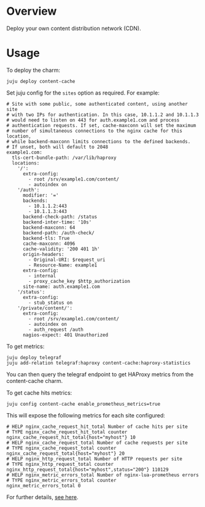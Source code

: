# Overview

Deploy your own content distribution network (CDN).

# Usage

To deploy the charm:

    juju deploy content-cache

Set juju config for the `sites` option as required. For example:

    # Site with some public, some authenticated content, using another site
    # with two IPs for authentication. In this case, 10.1.1.2 and 10.1.1.3
    # would need to listen on 443 for auth.example1.com and process
    # authentication requests. If set, cache-maxconn will set the maximum
    # number of simultaneous connections to the nginx cache for this location,
    # while backend-maxconn limits connections to the defined backends.
    # If unset, both will default to 2048
    example1.com:
      tls-cert-bundle-path: /var/lib/haproxy
      locations:
        '/':
          extra-config:
            - root /srv/example1.com/content/
            - autoindex on
        '/auth':
          modifier: '='
          backends:
            - 10.1.1.2:443
            - 10.1.1.3:443
          backend-check-path: /status
          backend-inter-time: '10s'
          backend-maxconn: 64
          backend-path: /auth-check/
          backend-tls: True
          cache-maxconn: 4096
          cache-validity: '200 401 1h'
          origin-headers:
            - Original-URI: $request_uri
            - Resource-Name: example1
          extra-config:
            - internal
            - proxy_cache_key $http_authorization
          site-name: auth.example1.com
        '/status':
          extra-config:
            - stub_status on
        '/private/content/':
          extra-config:
            - root /srv/example1.com/content/
            - autoindex on
            - auth_request /auth
          nagios-expect: 401 Unauthorized

To get metrics:

    juju deploy telegraf
    juju add-relation telegraf:haproxy content-cache:haproxy-statistics

You can then query the telegraf endpoint to get HAProxy metrics from the
content-cache charm.

To get cache hits metrics:

    juju config content-cache enable_prometheus_metrics=true

This will expose the following metrics for each site configured:

    # HELP nginx_cache_request_hit_total Number of cache hits per site
    # TYPE nginx_cache_request_hit_total counter
    nginx_cache_request_hit_total{host="myhost"} 10
    # HELP nginx_cache_request_total Number of cache requests per site 
    # TYPE nginx_cache_request_total counter                           
    nginx_cache_request_total{host="myhost"} 20
    # HELP nginx_http_request_total Number of HTTP requests per site
    # TYPE nginx_http_request_total counter
    nginx_http_request_total{host="myhost",status="200"} 110129
    # HELP nginx_metric_errors_total Number of nginx-lua-prometheus errors
    # TYPE nginx_metric_errors_total counter
    nginx_metric_errors_total 0

For further details, [see here](https://charmhub.io/content-cache/docs).
